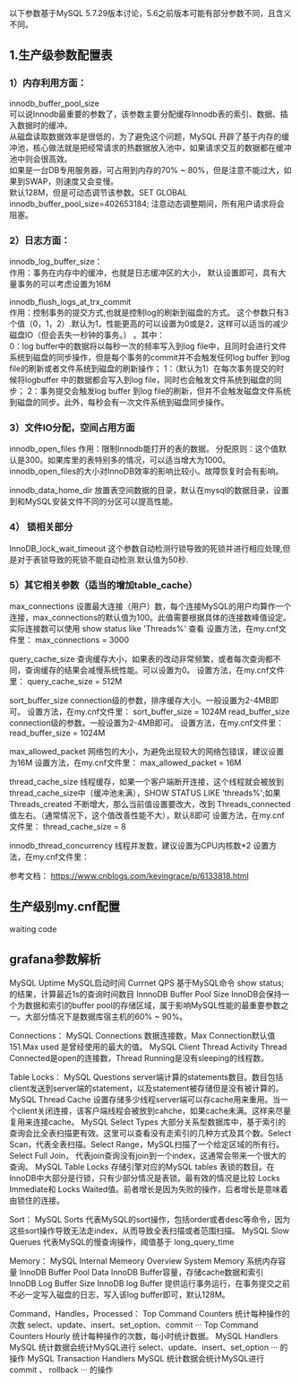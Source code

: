 
以下参数基于MySQL 5.7.29版本讨论，5.6之前版本可能有部分参数不同，且含义不同。  

## 1.生产级参数配置表 
### 1）内存利用方面：
innodb_buffer_pool_size  
可以说Innodb最重要的参数了，该参数主要分配缓存Innodb表的索引、数据、插入数据时的缓冲。  
从磁盘读取数据效率是很低的，为了避免这个问题，MySQL 开辟了基于内存的缓冲池，核心做法就是把经常请求的热数据放入池中，如果请求交互的数据都在缓冲池中则会很高效。  
如果是一台DB专用服务器，可占用到内存的70% ~ 80%，但是注意不能过大，如果到SWAP，则速度又会变慢。  
默认128M，但是可动态调节该参数。SET GLOBAL innodb_buffer_pool_size=402653184; 注意动态调整期间，所有用户请求将会阻塞。  

### 2）日志方面： 
innodb_log_buffer_size：  
作用：事务在内存中的缓冲，也就是日志缓冲区的大小， 默认设置即可，具有大量事务的可以考虑设置为16M

innodb_flush_logs_at_trx_commit  
作用：控制事务的提交方式,也就是控制log的刷新到磁盘的方式。
这个参数只有3个值（0，1，2）.默认为1，性能更高的可以设置为0或是2，这样可以适当的减少磁盘IO（但会丢失一秒钟的事务。） 。其中：  
0：log buffer中的数据将以每秒一次的频率写入到log file中，且同时会进行文件系统到磁盘的同步操作，但是每个事务的commit并不会触发任何log buffer 到log file的刷新或者文件系统到磁盘的刷新操作；
1：（默认为1）在每次事务提交的时候将logbuffer 中的数据都会写入到log file，同时也会触发文件系统到磁盘的同步；
2：事务提交会触发log buffer 到log file的刷新，但并不会触发磁盘文件系统到磁盘的同步。此外，每秒会有一次文件系统到磁盘同步操作。 

### 3）文件IO分配，空间占用方面
innodb_open_files
作用：限制Innodb能打开的表的数据。
分配原则：这个值默认是300。如果库里的表特别多的情况，可以适当增大为1000。innodb_open_files的大小对InnoDB效率的影响比较小。故障恢复时会有影响。  

innodb_data_home_dir
放置表空间数据的目录，默认在mysql的数据目录，设置到和MySQL安装文件不同的分区可以提高性能。


### 4） 锁相关部分
InnoDB_lock_wait_timeout
这个参数自动检测行锁导致的死锁并进行相应处理,但是对于表锁导致的死锁不能自动检测.默认值为50秒.

### 5）其它相关参数（适当的增加table_cache）
max_connections
设置最大连接（用户）数，每个连接MySQL的用户均算作一个连接，max_connections的默认值为100。此值需要根据具体的连接数峰值设定。
实际连接数可以使用 show status like 'Threads%' 查看
设置方法，在my.cnf文件里：
max_connections = 3000

query_cache_size
查询缓存大小，如果表的改动非常频繁，或者每次查询都不同，查询缓存的结果会减慢系统性能。可以设置为0。
设置方法，在my.cnf文件里：
query_cache_size = 512M

sort_buffer_size
connection级的参数，排序缓存大小。一般设置为2-4MB即可。
设置方法，在my.cnf文件里：
sort_buffer_size = 1024M
read_buffer_size
connection级的参数。一般设置为2-4MB即可。
设置方法，在my.cnf文件里：
read_buffer_size = 1024M

max_allowed_packet
网络包的大小，为避免出现较大的网络包错误，建议设置为16M
设置方法，在my.cnf文件里：
max_allowed_packet = 16M

thread_cache_size
线程缓存，如果一个客户端断开连接，这个线程就会被放到thread_cache_size中（缓冲池未满），SHOW STATUS LIKE 'threads%';如果 Threads_created 不断增大，那么当前值设置要改大，改到 Threads_connected 值左右。（通常情况下，这个值改善性能不大），默认8即可
设置方法，在my.cnf文件里：
thread_cache_size = 8

innodb_thread_concurrency
线程并发数，建议设置为CPU内核数*2
设置方法，在my.cnf文件里：


参考文档：
https://www.cnblogs.com/kevingrace/p/6133818.html

## 生产级别my.cnf配置

waiting code


## grafana参数解析
MySQL Uptime      MySQL启动时间
Currnet QPS       基于MySQL命令 show status; 的结果，计算最近1s的查询时间数目
InnnoDB Buffer Pool Size    InnoDB会保持一个为数据和索引的buffer pool的存储区域，属于影响MySQL性能的最重要参数之一。大部分情况下是数据库宿主机的60% ~ 90%。

Connections：
MySQL Connections 数据连接数，Max Connection默认值151.Max used 是曾经使用的最大的值。
MySQL Client Thread Activity    Thread Connected是open的连接数，Thread Running是没有sleeping的线程数。

Table Locks：
MySQL Questions  server端计算的statements数目。数目包括client发送到server端的statement，以及statement被存储但是没有被计算的。
MySQL Thread Cache  设置存储多少线程server端可以存cache用来重用。当一个client关闭连接，该客户端线程会被放到cahche，如果cache未满。这样来尽量复用来连接cache。
MySQL Select Types  大部分关系型数据库中，基于索引的查询会比全表扫描更有效。这里可以查看没有走索引的几种方式及其个数。Select Scan，代表全表扫描。Select Range，MySQL扫描了一个给定区域的所有行。Select Full Join， 代表join查询没有join到一个index，这通常会带来一个很大的查询。
MySQL Table  Locks  存储引擎对应的MySQL tables 表锁的数目。在InnoDB中大部分是行锁，只有少部分情况是表锁。最有效的情况是比较 Locks Immediate和 Locks Waited值。前者增长是因为失败的操作，后者增长是意味着由锁住的连接。

Sort：
MySQL Sorts      代表MySQL的sort操作，包括order或者desc等命令，因为这些sort操作导致无法走index，从而导致全表扫描或者范围扫描。
MySQL Slow Querues 代表MySQL的慢查询操作，阈值基于 long_query_time

Memory： MySQL Internal Memeory Overview 
System Memory    系统内存容量
InnoDB Buffer Pool Data  InnoDB Buffer容量，存储cache数据和索引
InnoDB Log Buffer Size   InnoDB log Buffer 提供运行事务运行，在事务提交之前不必一定写入磁盘的日志，写入该log buffer即可，默认128M。

Command，Handles，Processed：
Top Command Counters     统计每种操作的次数 select、update、insert、set_option、commit ··· 
Top Command Counters Hourly 统计每种操作的次数，每小时统计数据。
MySQL Handlers           MySQL 统计数据会统计MySQL进行 select、update、insert、set_option ··· 的操作
MySQL Transaction Handlers  MySQL 统计数据会统计MySQL进行 commit 、 rollback ··· 的操作